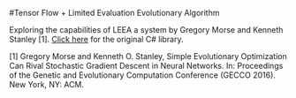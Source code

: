 #Tensor Flow + Limited Evaluation Evolutionary Algorithm

Exploring the capabilities of LEEA a system by Gregory Morse and Kenneth Stanley [1]. [Click here](http://eplex.cs.ucf.edu/software/LEEAv1-PublicRelease.zip) for the original C# library.

[1] Gregory Morse and Kenneth O. Stanley, Simple Evolutionary Optimization Can Rival Stochastic Gradient Descent in Neural Networks. In: Proceedings of the Genetic and Evolutionary Computation Conference (GECCO 2016). New York, NY: ACM.
